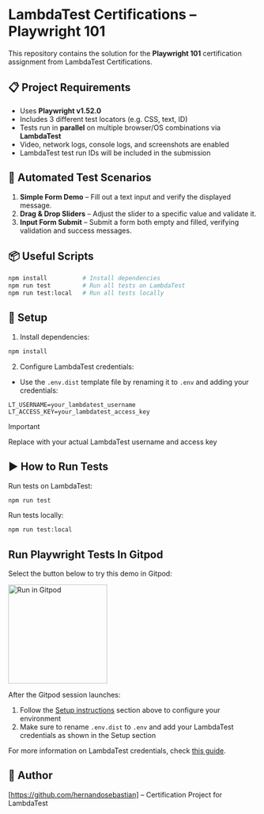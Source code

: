 # LambdaTest Certifications – Playwright 101

This repository contains the solution for the **Playwright 101** certification assignment from LambdaTest Certifications.

## 📋 Project Requirements

- Uses **Playwright v1.52.0**
- Includes 3 different test locators (e.g. CSS, text, ID)
- Tests run in **parallel** on multiple browser/OS combinations via **LambdaTest**
- Video, network logs, console logs, and screenshots are enabled
- LambdaTest test run IDs will be included in the submission

## 🧪 Automated Test Scenarios

1. **Simple Form Demo** – Fill out a text input and verify the displayed message.
2. **Drag & Drop Sliders** – Adjust the slider to a specific value and validate it.
3. **Input Form Submit** – Submit a form both empty and filled, verifying validation and success messages.

## 📦 Useful Scripts

```bash
npm install          # Install dependencies
npm run test         # Run all tests on LambdaTest
npm run test:local   # Run all tests locally
```

## 🚀 Setup <a name="setup"></a>

1. Install dependencies:

```bash
npm install
```

2. Configure LambdaTest credentials:

- Use the `.env.dist` template file by renaming it to `.env` and adding your credentials:

```
LT_USERNAME=your_lambdatest_username
LT_ACCESS_KEY=your_lambdatest_access_key
```

> [!IMPORTANT]  
> Replace with your actual LambdaTest username and access key

## ▶️ How to Run Tests

Run tests on LambdaTest:

```bash
npm run test
```

Run tests locally:

```bash
npm run test:local
```

## Run Playwright Tests In Gitpod

Select the button below to try this demo in Gitpod:

[<img alt="Run in Gitpod" width="200px" align="center" src="https://user-images.githubusercontent.com/70570645/169987363-1408c494-4e2a-4f12-8828-c931eac716b0.png" />](https://gitpod.io/#https://github.com/hernandosebastian/playwright101-lambdatest-assignment)

After the Gitpod session launches:

1. Follow the [Setup instructions](#setup) section above to configure your environment
2. Make sure to rename `.env.dist` to `.env` and add your LambdaTest credentials as shown in the Setup section

For more information on LambdaTest credentials, check [this guide](https://www.lambdatest.com/support/docs/using-environment-variables-for-authentication-credentials/).

## 👤 Author

[https://github.com/hernandosebastian] – Certification Project for LambdaTest

